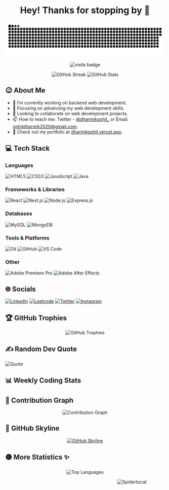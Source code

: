 <h1 align="center">Hey! Thanks for stopping by 👋</h1>

![Snake animation](https://github.com/DharmikGohil/DharmikGohil/blob/output/github-contribution-grid-snake.svg)

<p align="center">
  <img src="https://badges.pufler.dev/visits/Dharmikgohil/dharmikgohil" alt="visits badge">
</p>

<p align="center">
  <img src="https://github-readme-streak-stats.herokuapp.com?user=dharmikgohil&theme=dark" alt="GitHub Streak">
  <img src="https://github-readme-stats.vercel.app/api?username=dharmikgohil&theme=radical&show_icons=true" alt="GitHub Stats">
  
</p>

## 😉 About Me

- 🔭 I’m currently working on backend web development.
- 🌱 Focusing on advancing my web development skills.
- 👯 Looking to collaborate on web development projects.
- 📫 How to reach me: Twitter - [@dharmikgohil_](https://twitter.com/dharmikgohil_) or Email: [gohildharmik2020@gmail.com](mailto:gohildharmik2020@gmail.com).
- 👀 Check out my portfolio at [dharmikgohil.vercel.app](https://dharmikgohil.vercel.app/).

## 💻 Tech Stack

### Languages
![HTML5](https://img.shields.io/badge/html5-%23E34F26.svg?style=for-the-badge&logo=html5&logoColor=white)
![CSS3](https://img.shields.io/badge/css3-%231572B6.svg?style=for-the-badge&logo=css3&logoColor=white)
![JavaScript](https://img.shields.io/badge/javascript-%23323330.svg?style=for-the-badge&logo=javascript&logoColor=%23F7DF1E)
![Java](https://img.shields.io/badge/java-%23ED8B00.svg?style=for-the-badge&logo=java&logoColor=white)

### Frameworks & Libraries
![React](https://img.shields.io/badge/react-%2320232a.svg?style=for-the-badge&logo=react&logoColor=%2361DAFB)
![Next.js](https://img.shields.io/badge/Next.js-000000?style=for-the-badge&logo=nextdotjs&logoColor=white)
![Node.js](https://img.shields.io/badge/Node.js-43853D?style=for-the-badge&logo=node.js&logoColor=white)
![Express.js](https://img.shields.io/badge/express.js-%23404d59.svg?style=for-the-badge&logo=express&logoColor=%2361DAFB)

### Databases
![MySQL](https://img.shields.io/badge/mysql-%2300f.svg?style=for-the-badge&logo=mysql&logoColor=white)
![MongoDB](https://img.shields.io/badge/mongodb-%234ea94b.svg?style=for-the-badge&logo=mongodb&logoColor=white)

### Tools & Platforms
![Git](https://img.shields.io/badge/git-%23F05033.svg?style=for-the-badge&logo=git&logoColor=white)
![GitHub](https://img.shields.io/badge/github-%23121011.svg?style=for-the-badge&logo=github&logoColor=white)
![VS Code](https://img.shields.io/badge/VS%20Code-0078d7.svg?style=for-the-badge&logo=visual-studio-code&logoColor=white)

### Other
![Adobe Premiere Pro](https://img.shields.io/badge/Adobe%20Premiere%20Pro-9999FF.svg?style=for-the-badge&logo=Adobe%20Premiere%20Pro&logoColor=white)
![Adobe After Effects](https://img.shields.io/badge/Adobe%20After%20Effects-9999FF.svg?style=for-the-badge&logo=Adobe%20After%20Effects&logoColor=white)

## 🌐 Socials

[![LinkedIn](https://img.shields.io/badge/LinkedIn-%230077B5.svg?logo=linkedin&logoColor=white)](https://linkedin.com/in/dharmikgohil)
[![Leetcode](https://img.shields.io/badge/Leetcode-%23FFA116.svg?logo=leetcode&logoColor=black)](https://leetcode.com/dharmikgohil)
[![Twitter](https://img.shields.io/badge/Twitter-%231DA1F2.svg?logo=Twitter&logoColor=white)](https://twitter.com/dharmikgohil_)
[![Instagram](https://img.shields.io/badge/Instagram-%23E4405F.svg?logo=Instagram&logoColor=white)](https://instagram.com/dharmikgohil_)

## 🏆 GitHub Trophies

<p align="center">
  <img src="https://github-profile-trophy.vercel.app/?username=dharmikgohil&theme=nord&no-frame=true&no-bg=false&margin-w=4" alt="GitHub Trophies">
</p>

## ✍️ Random Dev Quote

![Quote](https://quotes-github-readme.vercel.app/api?type=horizontal&theme=dark)

## 📊 Weekly Coding Stats

<!--START_SECTION:waka-->
<!--END_SECTION:waka-->

## 🚀 Contribution Graph

<p align="center">
  <img src="https://activity-graph.herokuapp.com/graph?username=dharmikgohil&theme=react-dark&hide_border=true" alt="Contribution Graph">
</p>

## 🌆 GitHub Skyline

<p align="center">
  <a href="https://skyline.github.com/dharmikgohil/2023">
    <img src="https://skyline.github.com/dharmikgohil/2023/preview.png" alt="GitHub Skyline">
  </a>
</p>

## 🟡 More Statistics ✨

<p align="center">
  <img src="https://github-readme-stats.vercel.app/api/top-langs/?username=dharmikgohil&layout=compact&theme=radical" alt="Top Languages">
</p>

<img align="right" height="150" width="150" src="https://octodex.github.com/images/spidertocat.png" alt="Spidertocat">
